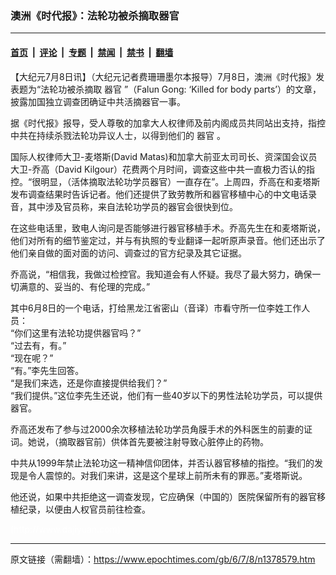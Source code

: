 ### 澳洲《时代报》：法轮功被杀摘取器官

---

#### [首页](../../../..?n1378579) &nbsp;|&nbsp; [评论](../../../../../epoch-comment?n1378579) &nbsp;|&nbsp; [专题](../../../../../epoch-special?n1378579) &nbsp;|&nbsp; [禁闻](../../../../../epoch-news?n1378579) &nbsp;|&nbsp; [禁书](../../../../../books?n1378579) &nbsp;|&nbsp; [翻墙](https://github.com/gfw-breaker/nogfw/blob/master/README.md?n1378579)


<div class="post_content" id="artbody" itemprop="articleBody">
 <!-- article content begin -->
 <p>
  【大纪元7月8日讯】（大纪元记者费珊珊墨尔本报导）7月8日，澳洲《时代报》发表题为“法轮功被杀摘取
  <ok href="https://www.epochtimes.com/gb/tag/%E5%99%A8%E5%AE%98.html">
   器官
  </ok>
  ”（Falun Gong: ‘Killed for body parts’）的文章，披露加国独立调查团确证中共活摘器官一事。
 </p>
 <p>
  据《时代报》报导，受人尊敬的加拿大人权律师及前内阁成员共同站出支持，指控中共在持续杀戮法轮功异议人士，以得到他们的
  <ok href="https://www.epochtimes.com/gb/tag/%E5%99%A8%E5%AE%98.html">
   器官
  </ok>
  。
 </p>
 <p>
  国际人权律师大卫-麦塔斯(David Matas)和加拿大前亚太司司长、资深国会议员大卫-乔高（David Kilgour）花费两个月时间，调查这些中共一直极力否认的指控。“很明显，（活体摘取法轮功学员器官）一直存在”。上周四，乔高在和麦塔斯发布调查结果时告诉记者。他们还提供了致劳教所和器官移植中心的中文电话录音，其中涉及官员称，来自法轮功学员的器官会很快到位。
 </p>
 <p>
  在这些电话里，致电人询问是否能够进行器官移植手术。乔高先生在和麦塔斯说，他们对所有的细节鉴定过，并与有执照的专业翻译一起听原声录音。他们还出示了他们亲自做的面对面的访问、调查过的官方纪录及其它证据。
 </p>
 <p>
  乔高说，“相信我，我做过检控官。我知道会有人怀疑。我尽了最大努力，确保一切满意的、妥当的、有伦理的完成。”
 </p>
 <p>
  其中6月8日的一个电话，打给黑龙江省密山（音译）市看守所一位李姓工作人员：
  <br/>
  “你们这里有法轮功提供器官吗？”
  <br/>
  “过去有，有。”
  <br/>
  “现在呢？”
  <br/>
  “有。”李先生回答。
  <br/>
  “是我们来选，还是你直接提供给我们？”
  <br/>
  “我们提供。”这位李先生还说，他们有一些40岁以下的男性法轮功学员，可以提供器官。
 </p>
 <p>
  乔高还发布了参与过2000余次移植法轮功学员角膜手术的外科医生的前妻的证词。她说，（摘取器官前）供体首先要被注射导致心脏停止的药物。
 </p>
 <p>
  中共从1999年禁止法轮功这一精神信仰团体，并否认器官移植的指控。“我们的发现是令人震惊的。对我们来讲，这是这个星球上前所未有的罪恶。”麦塔斯说。
 </p>
 <p>
  他还说，如果中共拒绝这一调查发现，它应确保（中国的）医院保留所有的器官移植纪录，以便由人权官员前往检查。
 </p>
 <p>
  <font color="#ffffff">
   (http://www.dajiyuan.com)
  </font>
 </p>
 <!-- article content end -->
 <div id="below_article_ad">
 </div>
</div>


---

原文链接（需翻墙）：https://www.epochtimes.com/gb/6/7/8/n1378579.htm